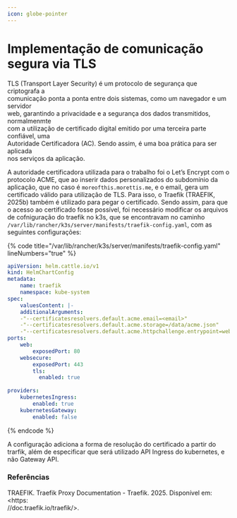 ```yaml
---
icon: globe-pointer
---
```


# Implementação de comunicação segura via TLS

TLS (Transport Layer Security) é um protocolo de segurança que criptografa a\
comunicação ponta a ponta entre dois sistemas, como um navegador e um servidor\
web, garantindo a privacidade e a segurança dos dados transmitidos, normalmenmte\
com a utilização de certificado digital emitido por uma terceira parte confiável, uma\
Autoridade Certificadora (AC). Sendo assim, é uma boa prática para ser aplicada\
nos serviços da aplicação.

A autoridade certificadora utilizada para o trabalho foi o Let’s Encrypt com o protocolo ACME, que ao inserir dados personalizados do subdomínio da aplicação, que no caso é `moreofthis.morettis.me`, e o email, gera um certificado válido para utilização de TLS. Para isso, o Traefik (TRAEFIK, 2025b) também é utilizado para pegar o certificado. Sendo assim, para que o acesso ao certificado fosse possível, foi necessário modificar os arquivos de cofniguração do traefik no k3s, que se encontravam no caminho `/var/lib/rancher/k3s/server/manifests/traefik-config.yaml`, com as seguintes configurações:&#x20;

{% code title="/var/lib/rancher/k3s/server/manifests/traefik-config.yaml" lineNumbers="true" %}
```yaml
apiVersion: helm.cattle.io/v1
kind: HelmChartConfig
metadata:
    name: traefik
    namespace: kube-system
spec:
    valuesContent: |-
    additionalArguments:
    -"--certificatesresolvers.default.acme.email=<email>"
    -"--certificatesresolvers.default.acme.storage=/data/acme.json"
    -"--certificatesresolvers.default.acme.httpchallenge.entrypoint=web"
ports:
    web:
        exposedPort: 80
    websecure:
        exposedPort: 443
        tls:
          enabled: true
    
providers:
    kubernetesIngress:
        enabled: true
    kubernetesGateway:
        enabled: false
```
{% endcode %}

A configuração adiciona a forma de resolução do certificado a partir do trarfik, além de especificar que será utilizado API Ingress do kubernetes, e não Gateway API.&#x20;



### Referências

TRAEFIK. Traefik Proxy Documentation - Traefik. 2025. Disponível em: \<https:\
//doc.traefik.io/traefik/>.
